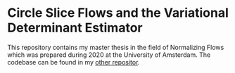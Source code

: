 # Circle Slice Flows and the Variational Determinant Estimator
This repository contains my master thesis in the field of Normalizing Flows which was prepared during 2020 at the University of Amsterdam. The codebase can be found in my [other repositor](https://github.com/P4ppenheimer/circle_slice_flow_and_variational_determinant_estimator).
